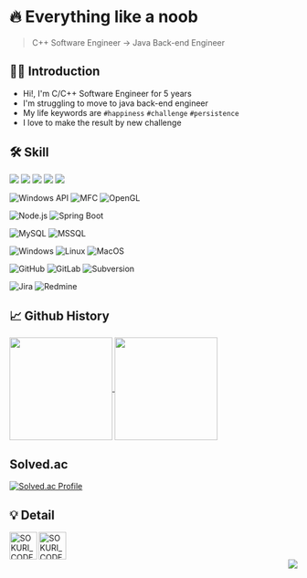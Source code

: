 # 🔥 Everything like a noob

> C++ Software Engineer -> Java Back-end Engineer

## 🙇🏻 Introduction

- Hi!, I'm C/C++ Software Engineer for 5 years 
- I'm struggling to move to java back-end engineer
- My life keywords are `#happiness` `#challenge` `#persistence`
- I love to make the result by new challenge

## 🛠️ Skill

<img src="https://img.shields.io/badge/-C++-00599C?style=flat&logo=cplusplus&logoColor=white" /> <t>
<img src="https://img.shields.io/badge/-CSharp-239120?style=flat&logo=csharp&logoColor=white" /> <t>
<img src="https://img.shields.io/badge/-Python-3776AB?style=flat&logo=python&logoColor=white" /> <t>
<img src="https://img.shields.io/badge/-Java-007396?style=flat&logo=java&logoColor=white" /> <t>
<img src="https://img.shields.io/badge/-Javascript-F7DF1E?style=flat&logo=javascript&logoColor=white" /> <t>

![Windows API](https://img.shields.io/badge/-WinAPI-258FFA?logo=microsoft&logoColor=white)
![MFC](https://img.shields.io/badge/-MFC-0078D6?logo=windows&logoColor=white)
![OpenGL](https://img.shields.io/badge/-OpenGL-5586A4?logo=opengl&logoColor=white)

![Node.js](https://img.shields.io/badge/-Node.js-339933?logo=nodedotjs&logoColor=white)
![Spring Boot](https://img.shields.io/badge/-Spring%20Boot-6DB33F?logo=spring%20boot&logoColor=white)

![MySQL](https://img.shields.io/badge/-MySQL-4479A1?logo=mysql&logoColor=white)
![MSSQL](https://img.shields.io/badge/-MSSQL-CC2927?logo=microsoftsqlserver&logoColor=white)

![Windows](https://img.shields.io/badge/-WinAPI-258FFA?logo=microsoft&logoColor=white)
![Linux](https://img.shields.io/badge/-Linux-FCC624?logo=linux&logoColor=white)
![MacOS](https://img.shields.io/badge/-MacOS-000000?logo=apple&logoColor=white)

![GitHub](https://img.shields.io/badge/-GitHub-181717?logo=github&logoColor=white)
![GitLab](https://img.shields.io/badge/-GitLab-FC6D26?logo=gitlab&logoColor=white)
![Subversion](https://img.shields.io/badge/-Subversion-809CC9?logo=subversion&logoColor=white)

![Jira](https://img.shields.io/badge/-Jira-0052CC?logo=jira&logoColor=white)
![Redmine](https://img.shields.io/badge/-Redmine-B32024?logo=redmine&logoColor=white)

## 📈 Github History

<a href="https://github.com/pray92">
  <img align="center" style="height:180px" src="https://github-readme-stats.vercel.app/api?username=pray92&show_icons=true&theme=transparent&hide_border=true" />
</a>
<a href="https://github.com/pray92"> 
   <img align="center" style="height:180px" src="https://github-readme-stats.vercel.app/api/top-langs/?username=pray92&layout=compact&theme=transparent&hide_border=true" />
</a> 

## Solved.ac

[![Solved.ac Profile](http://mazassumnida.wtf/api/v2/generate_badge?boj=redgem92)](https://solved.ac/profile/redgem92)


## 💡 Detail

[<img align="left" alt="SOKURI_CODE | V" width="48px" color="#95F499" src="https://img.icons8.com/color/48/000000/vimeo.png" />][velog]
[<img align="left" alt="SOKURI_CODE | Instagram" width="48px" src="https://img.icons8.com/color/48/instagram-new--v1.png" />][instagram]

[velog]: https://velog.io/@redgem92
[instagram]: https://www.instagram.com/jisus.choi

<br><br>

<img align="right" src="https://hits.seeyoufarm.com/api/count/incr/badge.svg?url=https%3A%2F%2Fgithub.com%2Fpray92&count_bg=%239DAFFE&title_bg=%23555555&icon=&icon_color=%23E7E7E7&title=hits&edge_flat=false)](https://hits.seeyoufarm.com" />
